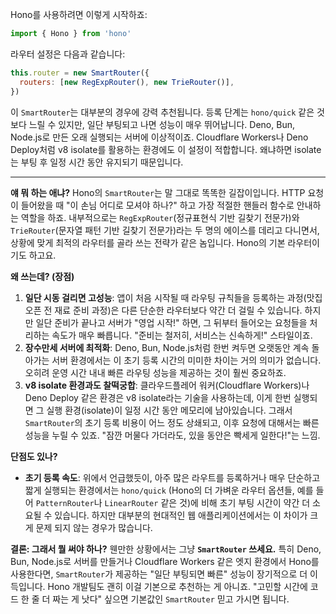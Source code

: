 Hono를 사용하려면 이렇게 시작하죠:

```javascript
import { Hono } from 'hono'
```

라우터 설정은 다음과 같습니다:

```javascript
this.router = new SmartRouter({
  routers: [new RegExpRouter(), new TrieRouter()],
})
```

이 `SmartRouter`는 대부분의 경우에 강력 추천됩니다. 등록 단계는 `hono/quick` 같은 것보다 느릴 수 있지만, 일단 부팅되고 나면 성능이 매우 뛰어납니다. Deno, Bun, Node.js로 만든 오래 실행되는 서버에 이상적이죠. Cloudflare Workers나 Deno Deploy처럼 v8 isolate를 활용하는 환경에도 이 설정이 적합합니다. 왜냐하면 isolate는 부팅 후 일정 시간 동안 유지되기 때문입니다.

---

**얘 뭐 하는 애냐?**
Hono의 `SmartRouter`는 말 그대로 똑똑한 길잡이입니다. HTTP 요청이 들어왔을 때 "이 손님 어디로 모셔야 하나?" 하고 가장 적절한 핸들러 함수로 안내하는 역할을 하죠. 내부적으로는 `RegExpRouter`(정규표현식 기반 길찾기 전문가)와 `TrieRouter`(문자열 패턴 기반 길찾기 전문가)라는 두 명의 에이스를 데리고 다니면서, 상황에 맞게 최적의 라우터를 골라 쓰는 전략가 같은 놈입니다. Hono의 기본 라우터이기도 하고요.

**왜 쓰는데? (장점)**
1.  **일단 시동 걸리면 고성능**: 앱이 처음 시작될 때 라우팅 규칙들을 등록하는 과정(맛집 오픈 전 재료 준비 과정)은 다른 단순한 라우터보다 약간 더 걸릴 수 있습니다. 하지만 일단 준비가 끝나고 서버가 "영업 시작!" 하면, 그 뒤부터 들어오는 요청들을 처리하는 속도가 매우 빠릅니다. "준비는 철저히, 서비스는 신속하게!" 스타일이죠.
2.  **장수만세 서버에 최적화**: Deno, Bun, Node.js처럼 한번 켜두면 오랫동안 계속 돌아가는 서버 환경에서는 이 초기 등록 시간의 미미한 차이는 거의 의미가 없습니다. 오히려 운영 시간 내내 빠른 라우팅 성능을 제공하는 것이 훨씬 중요하죠.
3.  **v8 isolate 환경과도 찰떡궁합**: 클라우드플레어 워커(Cloudflare Workers)나 Deno Deploy 같은 환경은 v8 isolate라는 기술을 사용하는데, 이게 한번 실행되면 그 실행 환경(isolate)이 일정 시간 동안 메모리에 남아있습니다. 그래서 `SmartRouter`의 초기 등록 비용이 어느 정도 상쇄되고, 이후 요청에 대해서는 빠른 성능을 누릴 수 있죠. "잠깐 머물다 가더라도, 있을 동안은 빡세게 일한다!"는 느낌.

**단점도 있나?**
*   **초기 등록 속도**: 위에서 언급했듯이, 아주 많은 라우트를 등록하거나 매우 단순하고 짧게 실행되는 환경에서는 `hono/quick` (Hono의 더 가벼운 라우터 옵션들, 예를 들어 `PatternRouter`나 `LinearRouter` 같은 것)에 비해 초기 부팅 시간이 약간 더 소요될 수 있습니다. 하지만 대부분의 현대적인 웹 애플리케이션에서는 이 차이가 크게 문제 되지 않는 경우가 많습니다.

**결론: 그래서 뭘 써야 하나?**
웬만한 상황에서는 그냥 **`SmartRouter` 쓰세요.** 특히 Deno, Bun, Node.js로 서버를 만들거나 Cloudflare Workers 같은 엣지 환경에서 Hono를 사용한다면, `SmartRouter`가 제공하는 "일단 부팅되면 빠른" 성능이 장기적으로 더 이득입니다. Hono 개발팀도 괜히 이걸 기본으로 추천하는 게 아니죠. "고민할 시간에 코드 한 줄 더 짜는 게 낫다" 싶으면 기본값인 `SmartRouter` 믿고 가시면 됩니다.